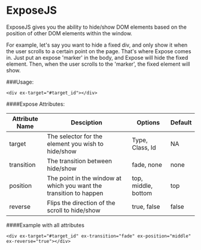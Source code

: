 ExposeJS
=========

ExposeJS gives you the ability to hide/show DOM elements based on the position of other DOM elements within the window.

For example, let's say you want to hide a fixed div, and only show it when the user scrolls to a certain point on the page. That's where Expose comes in. Just put an expose 'marker' in the body, and Expose will hide the fixed element. Then, when the user scrolls to the 'marker', the fixed element will show.


###Usage:

```
<div ex-target="#target_id"></div>
```

####Expose Attributes:

| Attribute Name | Desciption | Options | Default |
|----------------|------------|---------|---------|
| target | The selector for the element you wish to hide/show | Type, Class, Id | NA | 
| transition | The transition between hide/show | fade, none | none |
| position | The point in the window at which you want the transition to happen | top, middle, bottom | top |
| reverse | Flips the direction of the scroll to hide/show | true, false | false |


####Example with all attributes

```
<div ex-target="#target_id" ex-transition="fade" ex-position="middle" ex-reverse="true"></div>
```
